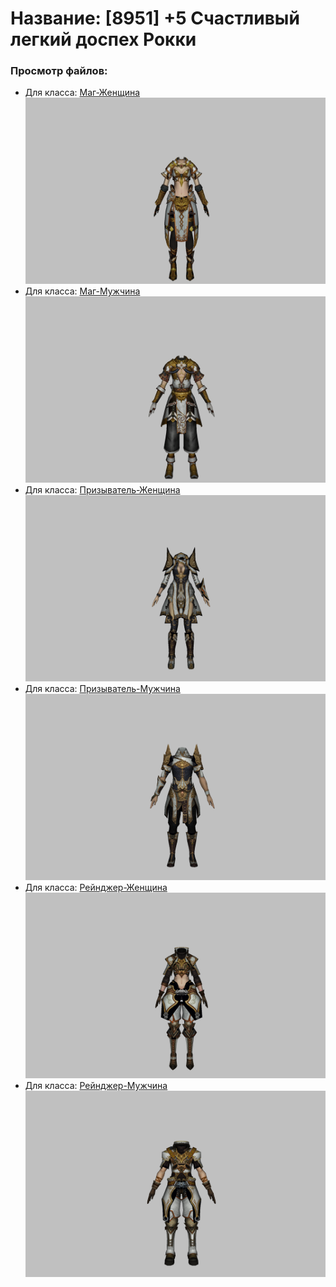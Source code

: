 # Название: [8951] +5 Счастливый легкий доспех Рокки

### Просмотр файлов:
- Для класса: [Маг-Женщина](Маг-Женщина)
![p050032.png](Маг-Женщина/p050032.png)
- Для класса: [Маг-Мужчина](Маг-Мужчина)
![p040032.png](Маг-Мужчина/p040032.png)
- Для класса: [Призыватель-Женщина](Призыватель-Женщина)
![p090032.png](Призыватель-Женщина/p090032.png)
- Для класса: [Призыватель-Мужчина](Призыватель-Мужчина)
![p080032.png](Призыватель-Мужчина/p080032.png)
- Для класса: [Рейнджер-Женщина](Рейнджер-Женщина)
![p030032.png](Рейнджер-Женщина/p030032.png)
- Для класса: [Рейнджер-Мужчина](Рейнджер-Мужчина)
![p020032.png](Рейнджер-Мужчина/p020032.png)
